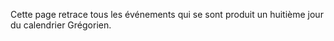<!-- TITLE: 08 -->
<!-- SUBTITLE: Événement s'étant produit un 8 -->

Cette page retrace tous les événements qui se sont produit un huitième jour du calendrier Grégorien.